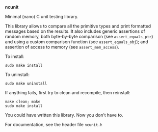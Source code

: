 **ncunit**

Minimal (nano) C unit testing library.

This library allows to compare all the primitive types and print formatted messages based on the results.
It also includes generic assertions of random memory, both byte-by-byte comparison (see `assert_equals_ptr`) and using a custom comparison function (see `assert_equals_obj`); and assertion of access to memory (see `assert_mem_access`).

To install:
```
sudo make install
```
To uninstall:
```
sudo make uninstall
```
If anything fails, first try to clean and recompile, then reinstall:
```
make clean; make
sudo make install
```

You could have written this library. Now you don't have to.

For documentation, see the header file `ncunit.h`
